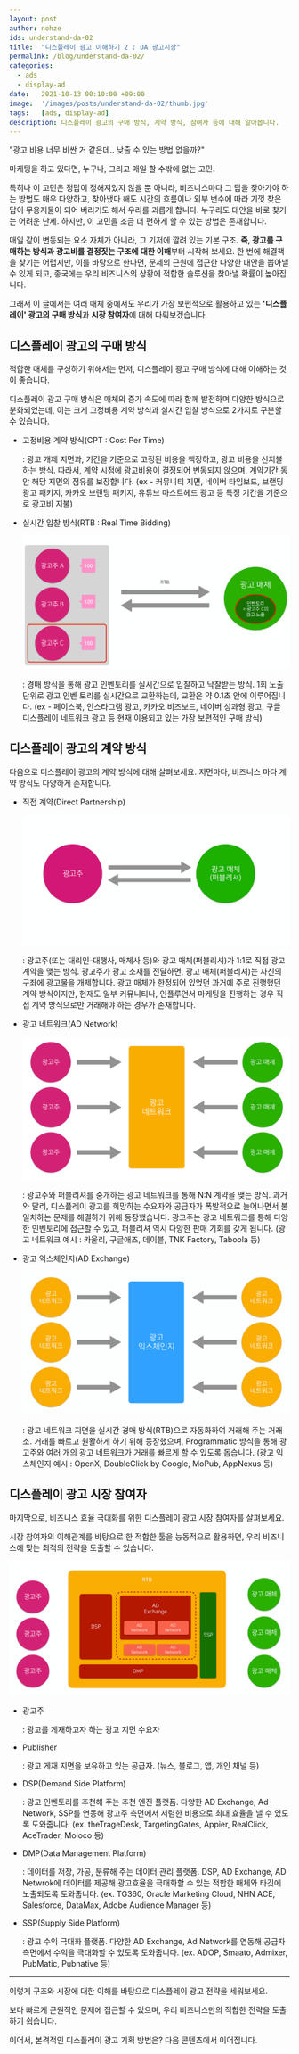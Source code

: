 ```yaml
---
layout: post
author: nohze
ids: understand-da-02
title:  "디스플레이 광고 이해하기 2 : DA 광고시장"
permalink: /blog/understand-da-02/
categories:
  - ads
  - display-ad
date:   2021-10-13 00:10:00 +09:00
image:  '/images/posts/understand-da-02/thumb.jpg'
tags:   [ads, display-ad]
description: 디스플레이 광고의 구매 방식, 계약 방식, 참여자 등에 대해 알아봅니다.
---
```


"광고 비용 너무 비싼 거 같은데.. 낮출 수 있는 방법 없을까?"

마케팅을 하고 있다면, 누구나, 그리고 매일 할 수밖에 없는 고민.

특히나 이 고민은 정답이 정해져있지 않을 뿐 아니라, 비즈니스마다 그 답을 찾아가야 하는 방법도 매우 다양하고, 찾아냈다 해도 시간의 흐름이나 외부 변수에 따라 기껏 찾은 답이 무용지물이 되어 버리기도 해서 우리를 괴롭게 합니다. 누구라도 대안을 바로 찾기는 어려운 난제. 하지만, 이 고민을 조금 더 편하게 할 수 있는 방법은 존재합니다.

매일 같이 변동되는 요소 자체가 아니라, 그 기저에 깔려 있는 기본 구조. **즉, 광고를 구매하는 방식과 광고비를 결정짓는 구조에 대한 이해**부터 시작해 보세요. 한 번에 해결책을 찾기는 어렵지만, 이를 바탕으로 한다면, 문제의 근원에 접근한 다양한 대안을 뽑아낼 수 있게 되고, 종국에는 우리 비즈니스의 상황에 적합한 솔루션을 찾아낼 확률이 높아집니다.

그래서 이 글에서는 여러 매체 중에서도 우리가 가장 보편적으로 활용하고 있는 **'디스플레이' 광고의 구매 방식**과 **시장 참여자**에 대해 다뤄보겠습니다.

## 디스플레이 광고의 구매 방식

적합한 매체를 구성하기 위해서는 먼저, 디스플레이 광고 구매 방식에 대해 이해하는 것이 좋습니다.

디스플레이 광고 구매 방식은 매체의 증가 속도에 따라 함께 발전하며 다양한 방식으로 분화되었는데, 이는 크게 고정비용 계약 방식과 실시간 입찰 방식으로 2가지로 구분할 수 있습니다.

- 고정비용 계약 방식(CPT : Cost Per Time)

    : 광고 개제 지면과, 기간을 기준으로 고정된 비용을 책정하고, 광고 비용을 선지불하는 방식. 따라서, 계약 시점에 광고비용이 결정되어 변동되지 않으며, 계약기간 동안 해당 지면의 점유를 보장합니다. (ex - 커뮤니티 지면, 네이버 타임보드, 브랜딩 광고 패키지, 카카오 브랜딩 패키지, 유튜브 마스트헤드 광고 등 특정 기간을 기준으로 광고비 지불)

- 실시간 입찰 방식(RTB : Real Time Bidding)

    ![실시간 입찰 방식](/images/posts/understand-da-02/01.png)

    : 경매 방식을 통해 광고 인벤토리를 실시간으로 입찰하고 낙찰받는 방식. 1회 노출 단위로 광고 인벤 토리를 실시간으로 교환하는데, 교환은 약 0.1초 안에 이루어집니다. (ex - 페이스북, 인스타그램 광고, 카카오 비즈보드, 네이버 성과형 광고, 구글 디스플레이 네트워크 광고 등 현재 이용되고 있는 가장 보편적인 구매 방식)

## 디스플레이 광고의 계약 방식

다음으로 디스플레이 광고의 계약 방식에 대해 살펴보세요. 지면마다, 비즈니스 마다 계약 방식도 다양하게 존재합니다.

- 직접 계약(Direct Partnership)

    ![직접계약](/images/posts/understand-da-02/02.png)

    : 광고주(또는 대리인-대행사, 매체사 등)와 광고 매체(퍼블리셔)가 1:1로 직접 광고 계약을 맺는 방식. 광고주가 광고 소재를 전달하면, 광고 매체(퍼블리셔)는 자신의 구좌에 광고물을 개제합니다. 광고 매체가 한정되어 있었던 과거에 주로 진행했던 계약 방식이지만, 현재도 일부 커뮤니티나, 인플루언서 마케팅을 진행하는 경우 직접 계약 방식으로만 거래해야 하는 경우가 존재합니다.

- 광고 네트워크(AD Network)

    ![광고 네트워크](/images/posts/understand-da-02/03.png)

    : 광고주와 퍼블리셔를 중개하는 광고 네트워크를 통해 N:N 계약을 맺는 방식. 과거와 달리, 디스플레이 광고를 희망하는 수요자와 공급자가 폭발적으로 늘어나면서 불일치하는 문제를 해결하기 위해 등장했습니다. 광고주는 광고 네트워크를 통해 다양한 인벤토리에 접근할 수 있고, 퍼블리셔 역시 다양한 판매 기회를 갖게 됩니다. (광고 네트워크 예시 : 카울리, 구글애즈, 데이블, TNK Factory, Taboola 등)

- 광고 익스체인지(AD Exchange)

    ![광고 익스체인지](/images/posts/understand-da-02/04.png)

    : 광고 네트워크 지면을 실시간 경매 방식(RTB)으로 자동화하여 거래해 주는 거래소. 거래를 빠르고 원활하게 하기 위해 등장했으며, Programmatic 방식을 통해 광고주와 여러 개의 광고 네트워크가 거래를 빠르게 할 수 있도록 돕습니다. (광고 익스체인지 예시 : OpenX, DoubleClick by Google, MoPub, AppNexus 등)

## 디스플레이 광고 시장 참여자

마지막으로, 비즈니스 효율 극대화를 위한 디스플레이 광고 시장 참여자를 살펴보세요.

시장 참여자의 이해관계를 바탕으로 한 적합한 툴을 능동적으로 활용하면, 우리 비즈니스에 맞는 최적의 전략을 도출할 수 있습니다.

![디스플레이 광고 시장 참여자](/images/posts/understand-da-02/05.png)

- 광고주

    : 광고를 게재하고자 하는 광고 지면 수요자

- Publisher

    : 광고 게재 지면을 보유하고 있는 공급자. (뉴스, 블로그, 앱, 개인 채널 등)

- DSP(Demand Side Platform)

    : 광고 인벤토리를 추천해 주는 추천 엔진 플랫폼. 다양한 AD Exchange, Ad Network, SSP를 연동해 광고주 측면에서 저렴한 비용으로 최대 효율을 낼 수 있도록 도와줍니다. (ex. theTrageDesk, TargetingGates, Appier, RealClick, AceTrader, Moloco 등)

- DMP(Data Management Platform)

    : 데이터를 저장, 가공, 분류해 주는 데이터 관리 플랫폼. DSP, AD Exchange, AD Netwrok에 데이터를 제공해 광고효율을 극대화할 수 있는 적합한 매체와 타깃에 노출되도록 도와줍니다. (ex. TG360, Oracle Marketing Cloud, NHN ACE, Salesforce, DataMax, Adobe Audience Manager 등)

- SSP(Supply Side Platform)

    : 광고 수익 극대화 플랫폼. 다양한 AD Exchange, Ad Network를 연동해 공급자 측면에서 수익을 극대화할 수 있도록 도와줍니다. (ex. ADOP, Smaato, Admixer, PubMatic, Pubnative 등)

---

이렇게 구조와 시장에 대한 이해를 바탕으로 디스플레이 광고 전략을 세워보세요.

보다 빠르게 근원적인 문제에 접근할 수 있으며, 우리 비즈니스만의 적합한 전략을 도출하기 쉽습니다.

이어서, 본격적인 디스플레이 광고 기획 방법은? 다음 콘텐츠에서 이어집니다.
